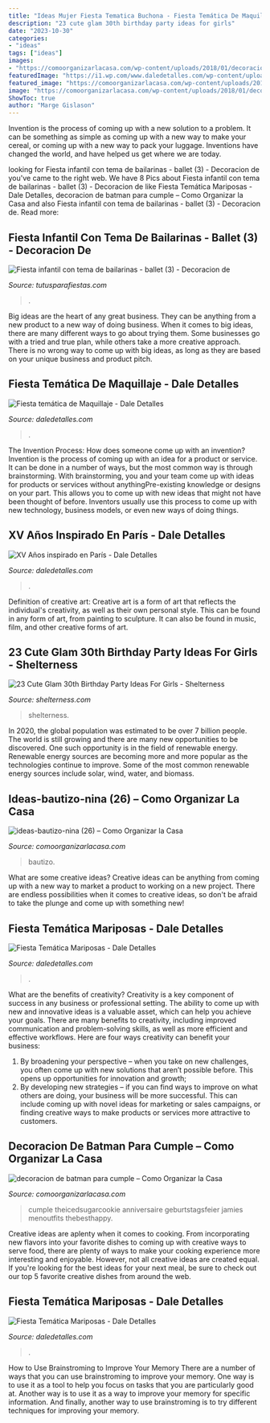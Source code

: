 ```yaml
---
title: "Ideas Mujer Fiesta Tematica Buchona - Fiesta Temática De Maquillaje"
description: "23 cute glam 30th birthday party ideas for girls"
date: "2023-10-30"
categories:
- "ideas"
tags: ["ideas"]
images:
- "https://comoorganizarlacasa.com/wp-content/uploads/2018/01/decoracion-de-batman-para-cumple.jpg"
featuredImage: "https://i1.wp.com/www.daledetalles.com/wp-content/uploads/2016/06/fiesta-de-maquillaje9.jpg"
featured_image: "https://comoorganizarlacasa.com/wp-content/uploads/2018/01/decoracion-de-batman-para-cumple.jpg"
image: "https://comoorganizarlacasa.com/wp-content/uploads/2018/01/decoracion-de-batman-para-cumple.jpg"
ShowToc: true
author: "Marge Gislason"
---
```



Invention is the process of coming up with a new solution to a problem. It can be something as simple as coming up with a new way to make your cereal, or coming up with a new way to pack your luggage. Inventions have changed the world, and have helped us get where we are today.

	

		
looking for Fiesta infantil con tema de bailarinas - ballet (3) - Decoracion de you've came to the right web. We have 8 Pics about Fiesta infantil con tema de bailarinas - ballet (3) - Decoracion de like Fiesta Temática Mariposas - Dale Detalles, decoracion de batman para cumple – Como Organizar la Casa and also Fiesta infantil con tema de bailarinas - ballet (3) - Decoracion de. Read more:
		
    
## Fiesta Infantil Con Tema De Bailarinas - Ballet (3) - Decoracion De

<img loading=lazy src="https://tutusparafiestas.com/wp-content/uploads/2017/02/Fiesta-infantil-con-tema-de-bailarinas-ballet-3.jpg" onerror="this.onerror=null;this.src='https://tse4.mm.bing.net/th?id=OIP.JarEDAK3FMM2iuqprDGOvQAAAA&amp;pid=15.1';" alt="Fiesta infantil con tema de bailarinas - ballet (3) - Decoracion de">

_Source: tutusparafiestas.com_

>. 

	

Big ideas are the heart of any great business. They can be anything from a new product to a new way of doing business. When it comes to big ideas, there are many different ways to go about trying them. Some businesses go with a tried and true plan, while others take a more creative approach. There is no wrong way to come up with big ideas, as long as they are based on your unique business and product pitch.

    
## Fiesta Temática De Maquillaje - Dale Detalles

<img loading=lazy src="https://i1.wp.com/www.daledetalles.com/wp-content/uploads/2016/06/fiesta-de-maquillaje9.jpg" onerror="this.onerror=null;this.src='https://tse4.mm.bing.net/th?id=OIP.ETFqwLuySqdr-UM-6FLG-wHaJ4&amp;pid=15.1';" alt="Fiesta temática de Maquillaje - Dale Detalles">

_Source: daledetalles.com_

>. 

	

The Invention Process: How does someone come up with an invention?
Invention is the process of coming up with an idea for a product or service. It can be done in a number of ways, but the most common way is through brainstorming. With brainstorming, you and your team come up with ideas for products or services without anythingPre-existing knowledge or designs on your part. This allows you to come up with new ideas that might not have been thought of before. Inventors usually use this process to come up with new technology, business models, or even new ways of doing things.

    
## XV Años Inspirado En París - Dale Detalles

<img loading=lazy src="https://i2.wp.com/www.daledetalles.com/wp-content/uploads/2016/01/paris14.jpg" onerror="this.onerror=null;this.src='https://tse4.mm.bing.net/th?id=OIP.48KvkTjD51H5IpULHOXF4QHaNJ&amp;pid=15.1';" alt="XV Años inspirado en París - Dale Detalles">

_Source: daledetalles.com_

>. 

	

Definition of creative art:
Creative art is a form of art that reflects the individual's creativity, as well as their own personal style. This can be found in any form of art, from painting to sculpture. It can also be found in music, film, and other creative forms of art.

    
## 23 Cute Glam 30th Birthday Party Ideas For Girls - Shelterness

<img loading=lazy src="https://i.shelterness.com/2017/02/16-glam-colorful-tassel-wall-and-lots-of-balloons.jpg" onerror="this.onerror=null;this.src='https://tse4.mm.bing.net/th?id=OIP._KOOMYQFB_dU7A9fP1lVAQHaLH&amp;pid=15.1';" alt="23 Cute Glam 30th Birthday Party Ideas For Girls - Shelterness">

_Source: shelterness.com_

>shelterness. 

	

In 2020, the global population was estimated to be over 7 billion people. The world is still growing and there are many new opportunities to be discovered. One such opportunity is in the field of renewable energy. Renewable energy sources are becoming more and more popular as the technologies continue to improve. Some of the most common renewable energy sources include solar, wind, water, and biomass.

    
## Ideas-bautizo-nina (26) – Como Organizar La Casa

<img loading=lazy src="https://comoorganizarlacasa.com/wp-content/uploads/2017/06/ideas-bautizo-nina-26.jpg" onerror="this.onerror=null;this.src='https://tse3.mm.bing.net/th?id=OIP.cDAN8g7REhXbp2lUNnncbgHaNJ&amp;pid=15.1';" alt="ideas-bautizo-nina (26) – Como Organizar la Casa">

_Source: comoorganizarlacasa.com_

>bautizo. 

	

What are some creative ideas?
Creative ideas can be anything from coming up with a new way to market a product to working on a new project. There are endless possibilities when it comes to creative ideas, so don't be afraid to take the plunge and come up with something new!

    
## Fiesta Temática Mariposas - Dale Detalles

<img loading=lazy src="https://i2.wp.com/www.daledetalles.com/wp-content/uploads/2016/03/5-4.jpg" onerror="this.onerror=null;this.src='https://tse1.mm.bing.net/th?id=OIP.R2YlbTSi8g_0NKfRIVA-dgHaLH&amp;pid=15.1';" alt="Fiesta Temática Mariposas - Dale Detalles">

_Source: daledetalles.com_

>. 

	

What are the benefits of creativity?
Creativity is a key component of success in any business or professional setting. The ability to come up with new and innovative ideas is a valuable asset, which can help you achieve your goals. There are many benefits to creativity, including improved communication and problem-solving skills, as well as more efficient and effective workflows. Here are four ways creativity can benefit your business: 
1) By broadening your perspective – when you take on new challenges, you often come up with new solutions that aren’t possible before. This opens up opportunities for innovation and growth; 
2) By developing new strategies – if you can find ways to improve on what others are doing, your business will be more successful. This can include coming up with novel ideas for marketing or sales campaigns, or finding creative ways to make products or services more attractive to customers.

    
## Decoracion De Batman Para Cumple – Como Organizar La Casa

<img loading=lazy src="https://comoorganizarlacasa.com/wp-content/uploads/2018/01/decoracion-de-batman-para-cumple.jpg" onerror="this.onerror=null;this.src='https://tse4.mm.bing.net/th?id=OIP.z4v2XEST1vtok9iNYT4-xAHaHa&amp;pid=15.1';" alt="decoracion de batman para cumple – Como Organizar la Casa">

_Source: comoorganizarlacasa.com_

>cumple theicedsugarcookie anniversaire geburtstagsfeier jamies menoutfits thebesthappy. 

	

Creative ideas are aplenty when it comes to cooking. From incorporating new flavors into your favorite dishes to coming up with creative ways to serve food, there are plenty of ways to make your cooking experience more interesting and enjoyable. However, not all creative ideas are created equal. If you're looking for the best ideas for your next meal, be sure to check out our top 5 favorite creative dishes from around the web.

    
## Fiesta Temática Mariposas - Dale Detalles

<img loading=lazy src="https://i2.wp.com/www.daledetalles.com/wp-content/uploads/2016/03/12-4.jpg?resize=650%2C975" onerror="this.onerror=null;this.src='https://tse1.mm.bing.net/th?id=OIP.bt-zZ0Ss2Z3MYFsSZZrtmQHaLH&amp;pid=15.1';" alt="Fiesta Temática Mariposas - Dale Detalles">

_Source: daledetalles.com_

>. 

	

How to Use Brainstroming to Improve Your Memory
There are a number of ways that you can use brainstroming to improve your memory. One way is to use it as a tool to help you focus on tasks that you are particularly good at. Another way is to use it as a way to improve your memory for specific information. And finally, another way to use brainstroming is to try different techniques for improving your memory.

